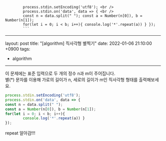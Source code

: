 ````
        process.stdin.setEncoding('utf8'); <br />
        process.stdin.on('data', data => { <br />
        const n = data.split(" "); const a = Number(n[0]), b = Number(n[1]);
        for(let i = 0; i < b; i++){ console.log('*'.repeat(a)) } });
        ```
````

---
layout: post
title: "[algorithm] 직사각형 별찍기"
date:   2022-01-06 21:10:00 +0900
tags:
  - algorithm
---

이 문제에는 표준 입력으로 두 개의 정수 n과 m이 주어집니다. <br />
별(*) 문자를 이용해 가로의 길이가 n, 세로의 길이가 m인 직사각형 형태를
출력해보세요.

```jsx
process.stdin.setEncoding('utf8');
process.stdin.on('data', data => { 
const n = data.split(" "); 
const a = Number(n[0]), b = Number(n[1]);
for(let i = 0; i < b; i++){ 
        console.log('*'.repeat(a)) } 
});
```

repeat 알아감!!!